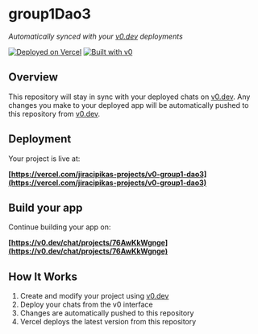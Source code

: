 # group1Dao3

*Automatically synced with your [v0.dev](https://v0.dev) deployments*

[![Deployed on Vercel](https://img.shields.io/badge/Deployed%20on-Vercel-black?style=for-the-badge&logo=vercel)](https://vercel.com/jiracipikas-projects/v0-group1-dao3)
[![Built with v0](https://img.shields.io/badge/Built%20with-v0.dev-black?style=for-the-badge)](https://v0.dev/chat/projects/76AwKkWgnge)

## Overview

This repository will stay in sync with your deployed chats on [v0.dev](https://v0.dev).
Any changes you make to your deployed app will be automatically pushed to this repository from [v0.dev](https://v0.dev).

## Deployment

Your project is live at:

**[https://vercel.com/jiracipikas-projects/v0-group1-dao3](https://vercel.com/jiracipikas-projects/v0-group1-dao3)**

## Build your app

Continue building your app on:

**[https://v0.dev/chat/projects/76AwKkWgnge](https://v0.dev/chat/projects/76AwKkWgnge)**

## How It Works

1. Create and modify your project using [v0.dev](https://v0.dev)
2. Deploy your chats from the v0 interface
3. Changes are automatically pushed to this repository
4. Vercel deploys the latest version from this repository
